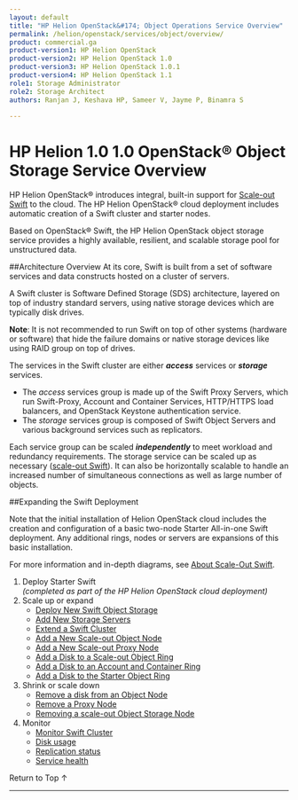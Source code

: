 ```yaml
---
layout: default
title: "HP Helion OpenStack&#174; Object Operations Service Overview"
permalink: /helion/openstack/services/object/overview/
product: commercial.ga
product-version1: HP Helion OpenStack
product-version2: HP Helion OpenStack 1.0
product-version3: HP Helion OpenStack 1.0.1
product-version4: HP Helion OpenStack 1.1
role1: Storage Administrator
role2: Storage Architect
authors: Ranjan J, Keshava HP, Sameer V, Jayme P, Binamra S

---
```

<!--PUBLISHED-->

<script>

function PageRefresh {
onLoad="window.refresh"
}

PageRefresh();

</script>

<!--
<p style="font-size: small;"> <a href="/helion/openstack/services/networking/overview/">&#9664; PREV</a> | <a href="/helion/openstack/services/overview/">&#9650; UP</a> | <a href="/helion/openstack/services/orchestration/overview/"> NEXT &#9654</a> </p>-->

# HP Helion 1.0 1.0 OpenStack&#174; Object Storage Service Overview #

<!-- modeled after HP Cloud Networking Getting Started (network.getting.started.md) -->

HP Helion OpenStack&#174; introduces integral, built-in support for [Scale-out Swift](/helion/openstack/services/object/overview/scale-out-swift/) to the cloud.
The HP Helion OpenStack&#174; cloud deployment includes automatic creation of a Swift cluster and starter nodes.

Based on OpenStack&reg; Swift, the HP Helion OpenStack object storage service provides a highly available, resilient, and scalable storage pool for unstructured data.  

##Architecture Overview
At its core, Swift is built from a set of software services and data constructs hosted on a cluster of servers. 

<!---
A Swift cluster is software defined storage (SDS) architecture layered on top of industry standard servers using standard storage drives. --->


A Swift cluster is Software Defined Storage (SDS) architecture, layered on top of industry standard servers, using native storage devices which are typically disk drives. 

**Note**: It is not recommended to run Swift on top of other systems (hardware or software) that hide the failure domains or native storage devices like using RAID group on top of drives.

The services in the Swift cluster are either ***access*** services or ***storage*** services.

- The *access* services group is made up of the Swift Proxy Servers, which run Swift-Proxy, Account and Container Services, HTTP/HTTPS load balancers, and OpenStack Keystone authentication service.
- The *storage* services group is composed of Swift Object Servers and various background services such as replicators.  
 
Each service group can be scaled ***independently*** to meet workload and redundancy requirements. The storage service can be scaled up as necessary ([scale-out Swift](/helion/openstack/services/object/overview/scale-out-swift/)). It can also be horizontally scalable to handle an increased number of simultaneous connections as well as large number of objects. 

##Expanding the Swift Deployment

Note that the initial installation of Helion OpenStack cloud includes the creation and configuration of a basic two-node Starter All-in-one Swift deployment. Any additional rings, nodes or servers are expansions of this basic installation.

For more information and in-depth diagrams, see [About Scale-Out Swift](/helion/openstack/services/object/overview/scale-out-swift/).

1. Deploy Starter Swift<br>*(completed as part of the HP Helion OpenStack cloud deployment)*
3. Scale up or expand 
	- [Deploy New Swift Object Storage](/helion/openstack/services/swift/deployment-scale-out/)
	-  [Add New Storage Servers](/helion/openstack/services/swift/provision-nodes)
	-  [Extend a Swift Cluster](/helion/openstack/services/object/swift/expand-cluster/)
	-  [Add a New Scale-out Object Node](/helion/openstack/services/swift/deployment/add-disk-object-node/)
	-  [Add a New Scale-out Proxy Node](/helion/openstack/services/swift/deployment/add-proxy-node/)
	-  [Add a Disk to a Scale-out Object Ring](/helion/openstack/services/swift/deployment/add-disk-scale-out/)
	-  [Add a Disk to an Account and Container Ring](/helion/openstack/services/swift/deployment/add-disk-account-container/)
	-  [Add a Disk to the Starter Object Ring](/helion/openstack/services/swift/deployment/add-disk-starter/)
5. Shrink or scale down
	- [Remove a disk from an Object Node](/helion/openstack/services/swift/deployment/remove-existing-disk/)
	- [Remove a Proxy Node](/helion/openstack/services/swift/deployment/remove-proxy-node/)
	- [Removing a scale-out Object Storage Node](/helion/openstack/services/swift/deployment/remove-scale-out-object-node/)
6. Monitor
	- [Monitor Swift Cluster](/helion/openstack/services/object/swift/Monitor-cluster/)
	- [Disk usage](/helion/openstack/services/object/swift/Monitor-disk/)
	- [Replication status](/helion/openstack/services/object/swift/replica-status/)
	- [Service health](/helion/openstack/services/object/swift/health-check/)

<a href="#top" style="padding:14px 0px 14px 0px; text-decoration: none;"> Return to Top &#8593; </a>

----
